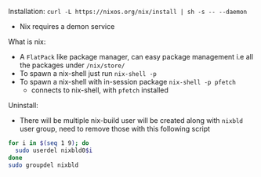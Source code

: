 Installation: 
`curl -L https://nixos.org/nix/install | sh -s -- --daemon `
- Nix requires a demon service


What is nix: 
- A `FlatPack` like package manager, can easy package management i.e all the packages under `/nix/store/`
- To spawn a nix-shell just run `nix-shell -p`
- To spawn a nix-shell with in-session package `nix-shell -p pfetch`
	- connects to nix-shell, with `pfetch` installed



Uninstall:
- There will be multiple nix-build user will be created along with `nixbld` user group, need to remove those with this following script
```bash
for i in $(seq 1 9); do
  sudo userdel nixbld0$i
done
sudo groupdel nixbld
```